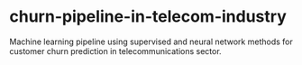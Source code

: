 # churn-pipeline-in-telecom-industry
Machine learning pipeline using supervised and neural network methods for customer churn prediction in telecommunications sector.
